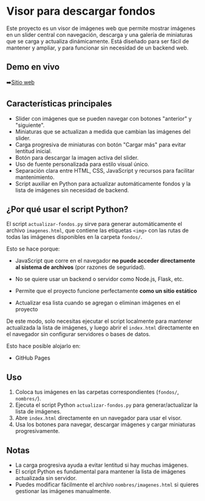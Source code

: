 # Visor para descargar fondos 
Este proyecto es un visor de imágenes web que permite mostrar imágenes en un slider central con navegación, descarga y una galería de miniaturas que se carga y actualiza dinámicamente. Está diseñado para ser fácil de mantener y ampliar, y para funcionar sin necesidad de un backend web.

## Demo en vivo
➡️<a href="https://alexarce2000.github.io/Fondos/" target="_blank">Sitio web</a>

## Características principales

- Slider con imágenes que se pueden navegar con botones "anterior" y "siguiente".
- Miniaturas que se actualizan a medida que cambian las imágenes del slider.
- Carga progresiva de miniaturas con botón "Cargar más" para evitar lentitud inicial.
- Botón para descargar la imagen activa del slider.
- Uso de fuente personalizada para estilo visual único.
- Separación clara entre HTML, CSS, JavaScript y recursos para facilitar mantenimiento.
- Script auxiliar en Python para actualizar automáticamente fondos y la lista de imágenes sin necesidad de backend.


## ¿Por qué usar el script Python?

El script `actualizar-fondos.py` sirve para generar automáticamente el archivo `imagenes.html`, que contiene las etiquetas `<img>` con las rutas de todas las imágenes disponibles en la carpeta `fondos/`.

Esto se hace porque:

- JavaScript que corre en el navegador **no puede acceder directamente al sistema de archivos** (por razones de seguridad).
- No se quiere usar un backend o servidor como Node.js, Flask, etc.
- Permite que el proyecto funcione perfectamente **como un sitio estático**

- Actualizar esa lista cuando se agregan o eliminan imágenes en el proyecto

De este modo, solo necesitas ejecutar el script localmente para mantener actualizada la lista de imágenes, y luego abrir el `index.html` directamente en el navegador sin configurar servidores o bases de datos.

Esto hace posible alojarlo en:
- GitHub Pages

## Uso

1. Coloca tus imágenes en las carpetas correspondientes (`fondos/`, `nombres/`).
2. Ejecuta el script Python `actualizar-fondos.py` para generar/actualizar la lista de imágenes.
3. Abre `index.html` directamente en un navegador para usar el visor.
4. Usa los botones para navegar, descargar imágenes y cargar miniaturas progresivamente.


## Notas

- La carga progresiva ayuda a evitar lentitud si hay muchas imágenes.
- El script Python es fundamental para mantener la lista de imágenes actualizada sin servidor.
- Puedes modificar fácilmente el archivo `nombres/imagenes.html` si quieres gestionar las imágenes manualmente.

